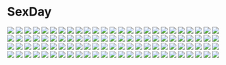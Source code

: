 # SexDay
![](https://konachan.com/image/8647109bbf76b5e675beeb7703447d60/Konachan.com%20-%20296343%20black_eyes%20black_hair%20blood%20cage%20navel%20original%20petals%20ribbons%20school_uniform%20short_hair%20skirt%20ye_zi_you_bei_jiao_ju_ge.jpg)
![](https://konachan.com/image/cfe440914a2490d1d8dec1a12d520e1a/Konachan.com%20-%20281380%20achyue%20armor%20black_hair%20chain%20elbow_gloves%20gloves%20horns%20katana%20long_hair%20original%20ponytail%20red_eyes%20samurai%20sarashi%20sword%20underwear%20weapon.jpg)
![](https://konachan.com/image/93211981dab32ef6529a9942a782c134/Konachan.com%20-%20265106%20bodysuit%20breasts%20cameltoe%20gloves%20goggles%20mhk_%28mechamania%29%20no_bra%20original%20pink_hair%20short_hair%20third-party_edit%20underboob%20white.jpg)
![](https://konachan.com/image/3babbf2bc6be84771ca30a5e4f6a2536/Konachan.com%20-%20158886%20anbe_yoshirou%20breasts%20cape%20cleavage%20cropped%20elbow_gloves%20gloves%20long_hair%20navel%20original%20red_eyes%20sword%20thighhighs%20weapon%20white_hair.jpg)
![](https://konachan.com/image/e5590dcdfc8711ea70b7da341031de23/Konachan.com%20-%20113567%20animal%20dress%20fish%20futami_ami%20idolmaster%20mikii%20minase_iori%20miura_azusa%20thighhighs.jpg)
![](https://konachan.com/image/0847878732f8326556045cdaca8314cf/Konachan.com%20-%20247148%201991_%28blz%29%20black_hair%20blue_blood_lagoon%20clouds%20grass%20long_hair%20male%20petals%20red_hair%20scenic%20short_hair%20sky%20tie%20tree%20water%20watermark%20yin_xiao-feng.jpg)
![](https://konachan.com/image/706c62d35eaea4f3016b1824d0e1f14a/Konachan.com%20-%20167963%20dark%20long_hair%20motorcycle%20original%20panties%20tattoo%20thighhighs%20tyappygain%20underwear.jpg)
![](https://konachan.com/image/a2debd5c8760baa6109a9a0ac96b4307/Konachan.com%20-%2085111%20barefoot%20blue_hair%20breasts%20nipples%20nopan%20panty_%26_stocking_with_garterbelt%20stocking_%28character%29%20wings%20zax.jpg)
![](https://konachan.com/image/3349038ff91fb8a63160dd3d7ad87025/Konachan.com%20-%20199911%20blush%20bow%20braids%20brown_hair%20dress%20green_eyes%20idolmaster%20long_hair%20necklace%20shibuya_rin%20summer_dress%20takahirokun%20twintails%20wristwear.jpg)
![](https://konachan.com/image/cc04c41dc800737b253174904188a215/Konachan.com%20-%20200813%20blue_eyes%20breasts%20cape%20cleavage%20long_hair%20magic%20mao_xiao_zha%20metatron_%28p%26d%29%20no_bra%20pink_hair%20puzzle_%26_dragons%20thighhighs%20wings.jpg)
![](https://konachan.com/image/cfa4373733dbc50fbfe29911312a6625/Konachan.com%20-%2087422%20bandage%20blonde_hair%20blue_eyes%20bow_%28weapon%29%20kagamine_rin%20naoto%20shorts%20vocaloid%20weapon.jpg)
![](https://konachan.com/jpeg/58d54a63f26a069c3e5eaf77d426ea9d/Konachan.com%20-%20124118%20black_hair%20blonde_hair%20brown_hair%20clouds%20coffee-kizoku%20cure_girl%20headphones%20hoshimiya_miyu%20long_hair%20nanjou_rena%20school_uniform%20sky%20twintails%20wink.jpg)
![](https://konachan.com/image/7be89db36121b1e7e37e8fa061385629/Konachan.com%20-%2084228%20blush%20bondage%20brown_eyes%20brown_hair%20chain%20panties%20socks%20tagme%20tears%20underwear.jpg)
![](https://konachan.com/image/b1b4ab99134b8dd721a8ff907b894f84/Konachan.com%20-%2060522%20cantarella_%28vocaloid%29%20cendrillon_%28vocaloid%29%20hatsune_miku%20suzushiro%20vocaloid.jpg)
![](https://konachan.com/jpeg/cdf513291111431b94f8bb3150ddcec7/Konachan.com%20-%20156175%20blue_eyes%20blue_hair%20blush%20kamiyoshi%20navel%20nipples%20original%20ribbons%20twintails%20wings.jpg)
![](https://konachan.com/image/e63719c596fdf50617ae080a1b13720a/Konachan.com%20-%20150983%20blue_hair%20bow%20clouds%20dress%20hat%20hinanawi_tenshi%20red_eyes%20shinekalta%20sword%20touhou%20weapon.jpg)
![](https://konachan.com/jpeg/8af4808439b19f8d150459c2b9f6bae6/Konachan.com%20-%206677%20food%20ikegami_akane%20izumi_konata%20lucky_star%20twintails.jpg)
![](https://konachan.com/image/6b95e0d2b7e102ef7c1ef86602cf83f3/Konachan.com%20-%2042885%20festival%20japanese_clothes%20summer%20tagme%20yukata.jpg)
![](https://konachan.com/jpeg/b3d7a7f832a1206b65f9291925904130/Konachan.com%20-%2086230%20ass%20awara_shinobu%20bikini%20blue_eyes%20breasts%20cameltoe%20cleavage%20erect_nipples%20green_eyes%20ibusuki_mashiro%20loli%20maid%20nekokan%20pink_hair%20swimsuit%20thighhighs.jpg)
![](https://konachan.com/jpeg/05bfc87350903e72ed94417bc1763c5a/Konachan.com%20-%20261639%20aqua_eyes%20ass%20barefoot%20beach%20bikini%20breasts%20brown_hair%20cleavage%20original%20ponytail%20ribbons%20swimsuit%20tagme_%28artist%29%20water%20wink.jpg)
![](https://konachan.com/jpeg/dcd7436e1c30a673bb17884bdd9258da/Konachan.com%20-%20124010%20dress%20flat_chest%20game_cg%20gun%20long_hair%20nipples%20nipple_slip%20no_bra%20sekisaba%20summer_dress%20weapon.jpg)
![](https://konachan.com/jpeg/a4c98d5e9f360a5194f67ee4c06826e1/Konachan.com%20-%2077452%20butterfly%20kanon%20sawatari_makoto%20wadapen.jpg)
![](https://konachan.com/image/b6678fa9508f062321ee4cc4c6e7a449/Konachan.com%20-%2046398%20erica_hartmann%20francesca_lucchini%20gertrud_barkhorn%20lynette_bishop%20miyafuji_yoshika%20sakamoto_mio%20sanya_v_litvyak%20strike_witches%20tagme.jpg)
![](https://konachan.com/jpeg/120d5722ad272b990a017945a023c1fb/Konachan.com%20-%20145319%20game_cg%20hoodie%20ninety-nine_nena%20revolver_girl_hammer_lady%20shimesaba_kohada.jpg)
![](https://konachan.com/image/5ab315061ac086387a8cbff4e19c5e7c/Konachan.com%20-%20238545%20belldandy_%28p%26d%29%20puzzle_%26_dragons%20tennohi%20thighhighs.jpg)
![](https://konachan.com/image/ce14c1c1c4979bd3b6083a534e0d4bdd/Konachan.com%20-%20128091%20breasts%20cleavage%20kumoi_ichirin%20nipple_slip%20open_shirt%20panties%20reiha%20touhou%20underboob%20underwear.jpg)
![](https://konachan.com/image/c9c2472de86e35d2881b1fa2affca57c/Konachan.com%20-%2073432%20bed%20brown_eyes%20brown_hair%20original%20tea_%28nakenashi%29.jpg)
![](https://konachan.com/image/6e762c12c0481971f2297c948aaad3b4/Konachan.com%20-%2096642%20bakemonogatari%20doll%20hat%20kuwagata%20monogatari_%28series%29%20sengoku_nadeko%20swimsuit%20tagme.jpg)
![](https://konachan.com/image/89628f5fa6430d4695bd0f9eb7c8e893/Konachan.com%20-%20260609%20animal%20black_hair%20brown_eyes%20fish%20long_hair%20original%20school_uniform%20skirt%20tagme_%28artist%29%20thighhighs%20underwater%20water.jpg)
![](https://konachan.com/jpeg/6eda76d3a672de3b2403f77d8598b3e8/Konachan.com%20-%20246453%20aqua_eyes%20black_hair%20book%20boots%20bra%20breasts%20drink%20flowers%20green_eyes%20idolmaster%20long_hair%20male%20pantyhose%20short_hair%20shorts%20tie%20underwear%20wink.jpg)
![](https://konachan.com/image/61f7e9f5e0ee860c5fb264d6d4718d35/Konachan.com%20-%2050329%20golden_darkness%20to_love_ru.jpg)
![](https://konachan.com/image/41af79689a791f78664b433eec56f9a9/Konachan.com%20-%2039071%20doki_doki_majo_shinpan.jpg)
![](https://konachan.com/jpeg/7a08fa9f23d923c65e1d1a160c78b58b/Konachan.com%20-%2092111%20christmas%20game_cg%20guitar%20hinata_mutsuki%20instrument%20natsume_otona%20skyfish%20yotsuiro_passionato%21.jpg)
![](https://konachan.com/jpeg/56e28836655c04a7f5e55cf6bc209013/Konachan.com%20-%20127934%20bomi%20bondage%20breasts%20censored%20game_cg%20ishida_mitsuna%20molamola_software%20nipples%20panties%20pink_hair%20sex%20short_hair%20topless%20underwear%20wet.jpg)
![](https://konachan.com/jpeg/82c19b27d26265340ac243408112b26d/Konachan.com%20-%20299094%20bell%20bikini%20breasts%20brown_hair%20butterfly%20catgirl%20cleavage%20dai_nikucho%20fang%20garter%20long_hair%20original%20purple_eyes%20swimsuit%20tail%20tattoo%20twintails%20white.jpg)
![](https://konachan.com/image/8d4286f1b9baa59f6a51c1acc03c89e4/Konachan.com%20-%2025154%20all_male%20deidara%20male%20naruto.jpg)
![](https://konachan.com/image/4f3169be16fa92a8b651e823c5e01b73/Konachan.com%20-%20116628%20black_rock_shooter%20takamiya_ren%20takanashi_yomi.jpg)
![](https://konachan.com/jpeg/2ca21ee6c9fdc98fd59dcbfd98767104/Konachan.com%20-%20266528%20aqua_hair%20armor%20book%20breasts%20condom%20dress%20garter%20ginhaha%20gloves%20group%20hat%20long_hair%20maid%20male%20parody%20pink_eyes%20ponytail%20red_eyes%20saber%20skirt%20tie.jpg)
![](https://konachan.com/image/b1e05d46de1abb77d91db79a8fc1f5c5/Konachan.com%20-%20194782%20beach%20bow%20corticarte_apa_lagranges%20kannatsuki_noboru%20long_hair%20ponytail%20red_eyes%20red_hair%20ribbons%20scan%20school_uniform%20skirt%20thighhighs%20water.jpg)
![](https://konachan.com/image/d9cd2e47f4068f94fead9a60fba0134f/Konachan.com%20-%2045082%20kurin%20maou_to_odore_ii%20panties%20pointed_ears%20thighhighs%20twintails%20underwear.jpg)
![](https://konachan.com/jpeg/f6015e2318519b42dbb7f23c7b18f0bd/Konachan.com%20-%20151289%20aliasing%20bunnygirl%20efe%20houraisan_kaguya%20inaba_tewi%20inubashiri_momiji%20japanese_clothes%20shameimaru_aya%20touhou%20wolfgirl%20yagokoro_eirin%20yasaka_kanako.jpg)
![](https://konachan.com/jpeg/3eb6370c6791e5fff450a78b1ce481e9/Konachan.com%20-%2011111%20pink%20sugimoto_yoshiaki%20tagme.jpg)
![](https://konachan.com/jpeg/ffa0bd44a8a7ab2c7456f0843d3aa8c4/Konachan.com%20-%20131830%20asayama_rui%20black_hair%20blue_eyes%20brown_hair%20building%20clouds%20game_cg%20group%20makita_maki%20male%20mukougaoka_kana%20pink_hair%20rain%20red_hair%20sword%20water%20weapon.jpg)
![](https://konachan.com/jpeg/b7919784ca5c4a946fbf2ff655e1040e/Konachan.com%20-%20253234%20blonde_hair%20breasts%20brown_eyes%20brown_hair%20cleavage%20game_cg%20handa_nora%20harukaze_soft%20lucia_of_end%20male%20oozora_itsuki%20red_eyes%20short_hair%20towel%20wet.jpg)
![](https://konachan.com/image/50d6fd9b75bb61511c6198242bf4662b/Konachan.com%20-%20296779%20green_eyes%20green_hair%20group%20hatsune_miku%20hua_ben_wuming%20long_hair%20scarf%20snow%20twintails%20vocaloid%20wink.jpg)
![](https://konachan.com/jpeg/a4bb375a19fb491856d01587faed5bb8/Konachan.com%20-%20305387%20animal_ears%20ass%20breasts%20brown_eyes%20bunny_ears%20bunnygirl%20cameltoe%20cropped%20gg-e%20gloves%20gray_hair%20headband%20leotard%20long_hair%20original%20waifu2x%20yellow.jpg)
![](https://konachan.com/image/6ef0f81e5a346255aa7143939b101a04/Konachan.com%20-%20131933%20black_hair%20fuu_%28suzukaze_no_melt%29%20game_cg%20long_hair%20maikaze_no_melt%20pointed_ears%20red_eyes%20tenmaso%20whirlpool.jpg)
![](https://konachan.com/jpeg/982159ebc105abf70b7563c7b78dbdf9/Konachan.com%20-%20218423%20ane_yome_quartet%20bed%20blush%20breasts%20brown_hair%20game_cg%20hanabishi_yurina%20hisashi_%28nekoman%29%20long_hair%20nipples%20nude%20red_eyes.jpg)
![](https://konachan.com/image/f3e8eef51e6fd70d34f7314016bdbe7a/Konachan.com%20-%2060897%20blonde_hair%20blue_eyes%20breasts%20christmas%20collar%20food%20fruit%20hat%20kafu%20mabinogi%20nao%20nude%20ribbons%20strawberry.jpg)
![](https://konachan.com/jpeg/85bae0c433fe9bd0492e58603e8793e0/Konachan.com%20-%20281051%20blush%20breasts%20fate_grand_order%20fate_%28series%29%20gray_hair%20kama_%28fate_grand_order%29%20red_eyes%20ribbons%20shikitani_asuka%20short_hair%20signed.jpg)
![](https://konachan.com/image/f348de03804d2fbcecfd93bcf9640ad5/Konachan.com%20-%20268249%202girls%20animal%20blush%20brown_hair%20cat%20clouds%20hat%20long_hair%20mahcdai%20original%20ponytail%20red_eyes%20see_through%20sky%20swim_ring%20swimsuit%20water.jpg)
![](https://konachan.com/image/dc57f5f690a471fe61a5c0c2c851079d/Konachan.com%20-%20214257%20brown_hair%20gurasion_%28gurasion%29%20long_hair%20love_live%21_school_idol_project%20red_eyes%20skirt%20thighhighs%20twintails%20yazawa_nico.jpg)
![](https://konachan.com/jpeg/2aa343d841f82b2a37cfce136d75b4d1/Konachan.com%20-%20293075%20animal_ears%20ass%20bell%20black_hair%20blue_eyes%20breasts%20calendar%20catgirl%20glasses%20kozue_akari%20long_hair%20original%20petals%20thighhighs%20waifu2x%20wristwear.jpg)
![](https://konachan.com/jpeg/7f1e5172176de187d696f3f2b89dba68/Konachan.com%20-%20108834%20bed%20game_cg%20gray_hair%20iizuki_tasuku%20inubousaki_aya%20long_hair%20lovely_x_cation%20pajamas%20panties%20sleeping%20striped_panties%20underwear.jpg)
![](https://konachan.com/image/b4a40040807d5b4414b9294bc87863ae/Konachan.com%20-%2081965%20chibi%20hulotte%20ikegami_akane%20minamura_airi%20signed%20with_ribbon.jpg)
![](https://konachan.com/jpeg/4aa91e91a2d7a1f46a7c893409f2a2c6/Konachan.com%20-%20200207%20bubbles%20hatsune_miku%20long_hair%20skirt%20space%20thighhighs%20twintails%20vocaloid%20zettai_ryouiki.jpg)
![](https://konachan.com/image/d7319982721cb5c8b196e7597ac22f36/Konachan.com%20-%20223380%20animal%20bird%20chai_%28artist%29%20food%20original.jpg)
![](https://konachan.com/image/7bac920439ed8f78c4d516713c284b6a/Konachan.com%20-%2089790%20baldr_sky%20kikuchi_seiji%20kurihara_naoki%20noi%20sudou_masa.jpg)
![](https://konachan.com/image/4266e5cd1a2da6733f4a031f8b78f8e6/Konachan.com%20-%2067799%20monochrome%20umineko_no_naku_koro_ni%20ushiromiya_eva%20ushiromiya_kyrie%20ushiromiya_natsuhi%20ushiromiya_rosa.jpg)
![](https://konachan.com/image/a6c4c73c979c3bafb11aec385598c047/Konachan.com%20-%2059444%20aqua_eyes%20aqua_hair%20hatsune_miku%20headphones%20long_hair%20reka%20signed%20thighhighs%20tie%20twintails%20vocaloid%20zettai_ryouiki.jpg)
![](https://konachan.com/image/de828c47d100234b77cb455fad263533/Konachan.com%20-%2013518%20ghost_in_the_shell.jpg)
![](https://konachan.com/jpeg/aa25c973f2b428e791b1f49ff79486ae/Konachan.com%20-%20196003%20ass%20blush%20brown_hair%20choker%20cube%20doll%20gloves%20koi_suru_kanojo_no_bukiyou_na_butai%20long_hair%20pink_eyes%20skirt%20tagme_%28artist%29%20togawa_mayuu.jpg)
![](https://konachan.com/image/dad4744ef1caeaf0473301d7e299749e/Konachan.com%20-%2097395%20animal_ears%20braids%20catgirl%20dress%20kaenbyou_rin%20paseri%20red_eyes%20touhou.jpg)
![](https://konachan.com/jpeg/cf9f16e21b3d6d0289edeb556b6b3f5e/Konachan.com%20-%20226576%20aqua_eyes%20astronauts%20bikini%20blue_hair%20blush%20breasts%20furukawa_mai%20game_cg%20long_hair%20navel%20nipples%20pussy_juice%20rozea%20shirt_lift%20swimsuit.jpg)
![](https://konachan.com/image/8cdf4b4ee116931a545d54f6f3fc6fcd/Konachan.com%20-%20155004%20book%20hatsune_miku%20nanase_kaduki%20thighhighs%20vocaloid.jpg)
![](https://konachan.com/image/f3988eb40afe6a9c631c4a32188a3841/Konachan.com%20-%20202813%20anastasia_%28idolmaster%29%20elbow_gloves%20gloves%20hat%20idolmaster%20kanzaki_ranko%20kito_%28kito2%29%20nitta_minami%20pantyhose%20signed%20uniform.jpg)
![](https://konachan.com/image/2d2f1feb7b6f5b862b1a5efbcea9baaa/Konachan.com%20-%20213536%20breasts%20jpeg_artifacts%20kyouya_kakehi%20long_hair%20no_bra%20panties%20red_eyes%20topless%20underwear%20white_hair%20wink.jpg)
![](https://konachan.com/jpeg/872842193bc5e1e5bd57f3618c687e1a/Konachan.com%20-%20293563%20apron%20autumn%20azur_lane%20black_hair%20book%20cake%20couch%20dress%20drink%20food%20goth-loli%20gray_eyes%20group%20hat%20horns%20lempika%20loli%20long_hair%20pantyhose%20waitress.jpg)
![](https://konachan.com/image/f57b06c217fdc3b25ccf9cb5330e819d/Konachan.com%20-%2082661%20blood%20bra%20breasts%20cleavage%20glasses%20highschool_of_the_dead%20jpeg_artifacts%20miyamoto_rei%20pink_hair%20school_uniform%20takagi_saya%20torn_clothes%20underwear.jpg)
![](https://konachan.com/image/b3260ed2a283b62b561eb2a424dbe056/Konachan.com%20-%20282648%202girls%20animal%20blonde_hair%20book%20bow%20braids%20cat%20clouds%20corset%20dress%20long_hair%20night%20orange_eyes%20original%20pantyhose%20ponytail%20skirt%20sky%20stars.jpg)
![](https://konachan.com/image/23cca4addc7e80ac0ee386c04e12efb9/Konachan.com%20-%20216509%20aliasing%20love_live%21_school_idol_project%20lpip%20maid%20minami_kotori.jpg)
![](https://konachan.com/image/6d16f632c1ae2b73d0b87082f20c045f/Konachan.com%20-%2060137%20caterpie%20hitec%20moemon%20pokemon.jpg)
![](https://konachan.com/jpeg/6137739b205772892da98440e158c407/Konachan.com%20-%2089859%20animal_ears%20catgirl%20ookami-san_to_shichinin_no_nakama-tachi%20tail%20transparent%20usami_mimi%20vector.jpg)
![](https://konachan.com/image/86f5d532b74906b1687d0de6d944deaf/Konachan.com%20-%20143272%20animal%20bird%20cat%20headphones%20heart%20original%20phone%20ponytail%20red_eyes%20red_hair%20school_uniform%20seiji1209%20short_hair.jpg)
![](https://konachan.com/jpeg/65cca1372139a584a5a259303ee66660/Konachan.com%20-%20181227%20blue_eyes%20blue_gale%20breasts%20brown_hair%20cleavage%20game_cg%20natsu_doki%21%20nemitarou%20shorts%20takanaka_mari.jpg)
![](https://konachan.com/jpeg/5aad00e39c55aa838aa17a6528458e42/Konachan.com%20-%20146410%20blonde_hair%20breasts%20chloe_meltrum%20cynthia_orlando%20game_cg%20nipples%20nude%20purple_hair%20red_hair%20ryuuyoku_no_melodia%20tenmaso%20whirlpool.jpg)
![](https://konachan.com/image/fb8183ced5cea14f60ad0fd7b833c428/Konachan.com%20-%2068703%20bandaid%20bloomers%20coming_x_humming%20gym_uniform%20hontani_kanae%20saga_planets%20shibayama_hinata%20shibayama_miu%20tears%20wink.jpg)
![](https://konachan.com/image/07f15eb35c982b27d5f904f265cc3108/Konachan.com%20-%20134516%20black_eyes%20black_hair%20blue_eyes%20book%20brown_hair%20fate_zero%20fate_%28series%29%20komecchi%20long_hair%20male%20matou_sakura%20ribbons%20tohsaka_aoi%20tohsaka_rin.jpg)
![](https://konachan.com/jpeg/96711d5b6bbe343a31cb23eda397cb07/Konachan.com%20-%20286970%20animal%20fireworks%20fish%20gray_hair%20green_eyes%20japanese_clothes%20long_hair%20original%20water%20wingheart%20yukata.jpg)
![](https://konachan.com/jpeg/8fc137600dbb40773cc54774bfe49d49/Konachan.com%20-%2054759%20bakemonogatari%20monogatari_%28series%29%20senjougahara_hitagi.jpg)
![](https://konachan.com/image/368efd3a3b53c5b3782881eab35b0c86/Konachan.com%20-%20128217%20lynette_bishop%20shimada_fumikane%20strike_witches.jpg)
![](https://konachan.com/image/be05ca4446b12f0130afe6c1da5a172a/Konachan.com%20-%20147376%20animal%20barefoot%20bird%20blue_eyes%20guitar%20headphones%20instrument%20megurine_luka%20pink_hair%20shirano%20vocaloid.jpg)
![](https://konachan.com/image/079d9fd258b0a984ca145ff07251100c/Konachan.com%20-%2032473%20h2o_footprints_in_the_sand%20kohinata_hayami%20motoyon%20tabata_yui.jpg)
![](https://konachan.com/jpeg/8565712e8a445bb27330ee4969f0d7f4/Konachan.com%20-%20133176%20hatsune_miku%20sakura_miku%20vocaloid%20yuki_%28siroikona%29.jpg)
![](https://konachan.com/image/96d33b59a408e50e56bf525804c0d82e/Konachan.com%20-%20292917%20anthropomorphism%20azur_lane%20brown_hair%20compile_heart%20gloves%20hat%20headphones%20paper%20purple_eyes%20ribbons%20short_hair%20tagme_%28artist%29%20uniform%20z23_%28azur_lane%29.jpg)
![](https://konachan.com/image/db55b4c0a458147561bd5d1493b9f757/Konachan.com%20-%205722%20paradise_kiss.jpg)
![](https://konachan.com/jpeg/e212e7b53f8c74e0a4b66f15b98e9d73/Konachan.com%20-%20199523%20black_hair%20brown%20hibike%21_euphonium%20ncoll36%20polychromatic%20school_uniform%20silhouette%20skirt%20thighhighs%20zettai_ryouiki.jpg)
![](https://konachan.com/jpeg/3a618b0c7b59e7d53c5edae3d2d70c0c/Konachan.com%20-%20191386%20alice_soft%20blonde_hair%20blue_eyes%20breasts%20game_cg%20gym_uniform%20himetsugi_sayoko%20hoshii_natsumi%20min-naraken%20no_bra%20pink_hair%20purple_hair%20tenkawa_honoka.jpg)
![](https://konachan.com/image/850303cbf4a738397b74d5c350723591/Konachan.com%20-%20293951%20armor%20blue_eyes%20nagi_itsuki%20orange_hair%20original%20pixiv_fantasia%20pointed_ears%20scenic%20sword%20twintails%20water%20waterfall%20weapon.jpg)
![](https://konachan.com/image/63ac23c218a217d2a01791903553a9b8/Konachan.com%20-%2035199%20hagiwara_yukiho%20idolmaster%20police.jpg)
![](https://konachan.com/jpeg/1802763f9e5dd358de15e2dbee0792a5/Konachan.com%20-%20161422%20anegawara_rin%20araiguma%20blush%20breast_hold%20breasts%20game_cg%20imari_kaname%20nipples%20ootori_asuka%20oukido_emu%20panties%20ukyou_shizune%20underwear%20undressing.jpg)
![](https://konachan.com/jpeg/58b6376eafd3ea9dd4927a5e335e2ed4/Konachan.com%20-%20142154%20brown_hair%20chain%20dress%20flowers%20long_hair%20petals%20red_eyes%20ribbons%20sakurazawa_izumi.jpg)
![](https://konachan.com/jpeg/5b32a67e74d04f142366fc4d76e609bb/Konachan.com%20-%20192789%20diesel-turbo%20mahou_shoujo_lyrical_nanoha%20signum.jpg)
![](https://konachan.com/image/475b43a1f3b6a2ed6c8372107a0e9875/Konachan.com%20-%2086439%20panty_%26_stocking_with_garterbelt%20panty_%28character%29%20pubic_hair%20stocking_%28character%29.jpg)
![](https://konachan.com/image/abaaf4b41c6aa9b82540275c9672ce80/Konachan.com%20-%20126548%20calendar%20hazumi_rio%20lime_%28company%29%20long_hair%20original%20panties%20pointed_ears%20school_uniform%20thighhighs%20underwear%20valentine.jpg)
![](https://konachan.com/image/bdcddfc6aceb9f814e143e57d4e4d485/Konachan.com%20-%2019609%20laputa%3A_castle_in_the_sky.jpg)
![](https://konachan.com/jpeg/fdba8464a4733af87c195841477f63a7/Konachan.com%20-%20264663%20close%20hoodie%20long_hair%20metsurin%20purple_eyes%20purple_hair%20twintails%20voiceroid%20yuzuki_yukari.jpg)
![](https://konachan.com/image/95aa608d1a28f0f4fe005f3cc00c8ac9/Konachan.com%20-%2050925%20akiyama_mio%20k-on%21.jpg)
![](https://konachan.com/image/10cb807ec3f649f04d206282c050c2ec/Konachan.com%20-%20272871%20anthropomorphism%20breasts%20brown_eyes%20brown_hair%20food%20girls_frontline%20hoodie%20long_hair%20no_bra%20panties%20ponytail%20popsicle%20signed%20underwear.jpg)
![](https://konachan.com/jpeg/89459dd89a28dd106c2910adeff9fbbc/Konachan.com%20-%2090101%20cordelia_glauca%20hercule_barton%20sherlock_shellingford%20tantei_opera_milky_holmes%20yuzurizaki_nero.jpg)
